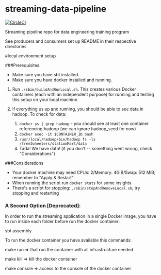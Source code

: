 # streaming-data-pipeline

[![CircleCI](https://circleci.com/gh/ThoughtWorksInc/streaming-data-pipeline.svg?style=svg)](https://circleci.com/gh/ThoughtWorksInc/streaming-data-pipeline)

Streaming pipeline repo for data engineering training program

See producers and consumers set up README in their respective directories

#local environment setup

###Prerequisites:
- Make sure you have sbt installed.
- Make sure you have docker installed and running.

1. Run `./sbin/buildAndRunLocal.sh`. This creates various Docker containers (each with an independent purpose) for running and testing this setup on your local machine.

2. If everything us up and running, you should be able to see data in hadoop.
To check for data:
    1. `docker ps | grep hadoop` - you should see at least one container referencing hadoop (we can ignore hadoop_seed for now)
    2. `docker exec -it $CONTAINER_ID bash`
    3. `/usr/local/hadoop/bin/hadoop fs -ls /free2wheelers/stationMart/data`
    4. Tada! We have data! (if you don't -- something went wrong, check "Considerations")

###Considerations
- Your docker machine may need CPUs: 2/Memory: 4GiB/Swap: 512 MiB; remember to "Apply & Restart"
- When running the script run `docker stats` for some insights
- There's a script for stopping: `./sbin/stopAndRemoveLocal.sh`, try stopping and restarting


### A Second Option [Deprecated]:
In order to run the streaming application in a single Docker image, you have to run inside each folder before run the docker container:

sbt assembly

To run the docker container you have available this commands:

make run => that run the container with all infrastructure needed 

make kill => kill the docker container

make console => access to the console of the docker container

